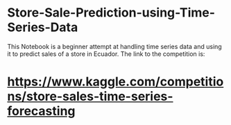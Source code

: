 # Store-Sale-Prediction-using-Time-Series-Data


This Notebook is a beginner attempt at handling time series data and using it to predict sales of a store in Ecuador. The link to the competition is:

# https://www.kaggle.com/competitions/store-sales-time-series-forecasting

